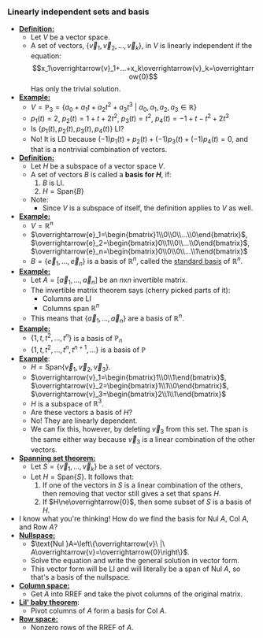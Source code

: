 ### Linearly independent sets and basis
- **<u>Definition:</u>**
	- Let $V$ be a vector space. 
	- A set of vectors, $\left\{\overrightarrow{v}_1, \overrightarrow{v}_2,...,\overrightarrow{v}_k\right\}$, in $V$ is linearly independent if the equation: $$x_1\overrightarrow{v}_1+...+x_k\overrightarrow{v}_k=\overrightarrow{0}$$ Has only the trivial solution.
- **<u>Example:</u>**
	- $V=\mathbb{P}_3=\left\{a_0+a_1t+a_2t^2+a_3t^3\ |\ a_0,a_1,a_2,a_3\in\mathbb{R}\right\}$
	- $p_1(t)=2$, $p_2(t)=1+t+2t^2$, $p_3(t)=t^2$, $p_4(t)=-1+t-t^2+2t^3$
	- Is $\left\{p_1(t),p_2(t),p_3(t),p_4(t)\right\}$ LI?
	- No! It is LD because $(-1)p_1(t)+p_2(t)+(-1)p_3(t)+(-1)p_4(t)=0$, and that is a nontrivial combination of vectors.
- **<u>Definition:</u>**
	- Let $H$ be a subspace of a vector space $V$.
	- A set of vectors $B$ is called a **basis for $H$**, if:
		1. $B$ is LI.
		2. $H=\text{Span}\{B\}$
	- Note:
		- Since $V$ is a subspace of itself, the definition applies to $V$ as well.
- **<u>Example:</u>**
	- $V=\mathbb{R}^n$
	- $\overrightarrow{e}_1=\begin{bmatrix}1\\0\\0\\...\\0\end{bmatrix}$, $\overrightarrow{e}_2=\begin{bmatrix}0\\1\\0\\...\\0\end{bmatrix}$, $\overrightarrow{e}_n=\begin{bmatrix}0\\0\\0\\...\\1\end{bmatrix}$
	- $B=\left\{\overrightarrow{e}_1,...,\overrightarrow{e}_n\right\}$ is a basis of $\mathbb{R}^n$, called the <u>standard basis</u> of $\mathbb{R}^n$.
- **<u>Example:</u>**
	- Let $A=\left[\overrightarrow{a}_1,...,\overrightarrow{a}_n\right]$ be an $n\text{x}n$ invertible matrix.
	- The invertible matrix theorem says (cherry picked parts of it):
		- Columns are LI
		- Columns span $\mathbb{R}^n$
	- This means that $\left\{\overrightarrow{a}_1,...,\overrightarrow{a}_n\right\}$ are a basis of $\mathbb{R}^n$.
- **<u>Example:</u>**
	- $\left\{1,t,t^2,...,t^n\right\}$ is a basis of $\mathbb{P}_n$
	- $\left\{1,t,t^2,...,t^n,t^{n+1},...\right\}$ is a basis of $\mathbb{P}$
- **<u>Example</u>**:
	- $H=\text{Span}\left\{\overrightarrow{v}_1,\overrightarrow{v}_2,\overrightarrow{v}_3\right\}$.
	- $\overrightarrow{v}_1=\begin{bmatrix}1\\0\\1\end{bmatrix}$, $\overrightarrow{v}_2=\begin{bmatrix}1\\1\\0\end{bmatrix}$, $\overrightarrow{v}_3=\begin{bmatrix}2\\1\\1\end{bmatrix}$
	- $H$ is a subspace of $\mathbb{R}^3$.
	- Are these vectors a basis of $H$?
	- No! They are linearly dependent.
	- We can fix this, however, by deleting $\overrightarrow{v}_3$ from this set. The span is the same either way because $\overrightarrow{v}_3$ is a linear combination of the other vectors.
- **<u>Spanning set theorem:</u>**
	- Let $S=\left\{\overrightarrow{v}_1,...,\overrightarrow{v}_k\right\}$ be a set of vectors.
	- Let $H=\text{Span}\{S\}$. It follows that:
		1. If one of the vectors in $S$ is a linear combination of the others, then removing that vector still gives a set that spans $H$.
		2. If $H\ne\overrightarrow{0}$, then some subset of $S$ is a basis of $H$.
- I know what you're thinking! How do we find the basis for $\text{Nul }A$, $\text{Col }A$, and $\text{Row }A$?
- **<u>Nullspace:</u>**
	- $\text{Nul }A=\left\{\overrightarrow{v}\ |\ A\overrightarrow{v}=\overrightarrow{0}\right\}$.
	- Solve the equation and write the general solution in vector form.
	- This vector form will be LI and will literally be a span of $\text{Nul }A$, so that's a basis of the nullspace.
- **<u>Column space:</u>**
	- Get $A$ into RREF and take the pivot columns of the original matrix.
- **<u>Lil' baby theorem</u>**:
	- Pivot columns of $A$ form a basis for $\text{Col }A$.
- **<u>Row space:</u>**
	- Nonzero rows of the RREF of $A$.
